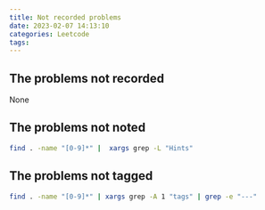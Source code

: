 ```yaml
---
title: Not recorded problems
date: 2023-02-07 14:13:10
categories: Leetcode
tags:
---
```


## The problems not recorded

None

## The problems not noted

```bash
find . -name "[0-9]*" |  xargs grep -L "Hints"
```

## The problems not tagged

```bash
find . -name "[0-9]*" | xargs grep -A 1 "tags" | grep -e "---"
```
